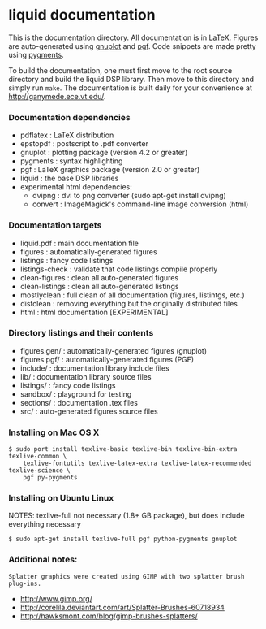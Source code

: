 
liquid documentation
====================

This is the documentation directory.
All documentation is in [LaTeX][ctan].  Figures are auto-generated using
[gnuplot][gnuplot] and [pgf][pgf].  Code snippets are made pretty using
[pygments][pygments].

To build the documentation, one must first move to the root source
directory and build the liquid DSP library.  Then move to this directory
and simply run `make`.  The documentation is built daily for your
convenience at <http://ganymede.ece.vt.edu/>.

### Documentation dependencies

  * pdflatex    : LaTeX distribution
  * epstopdf    : postscript to .pdf converter
  * gnuplot     : plotting package (version 4.2 or greater)
  * pygments    : syntax highlighting
  * pgf         : LaTeX graphics package (version 2.0 or greater)
  * liquid      : the base DSP libraries
  * experimental html dependencies:
    - dvipng      : dvi to png converter (sudo apt-get install dvipng)
    - convert     : ImageMagick's command-line image conversion (html)

### Documentation targets

  * liquid.pdf      :   main documentation file
  * figures         :   automatically-generated figures
  * listings        :   fancy code listings
  * listings-check  :   validate that code listings compile properly
  * clean-figures   :   clean all auto-generated figures
  * clean-listings  :   clean all auto-generated listings
  * mostlyclean     :   full clean of all documentation (figures, listintgs, etc.)
  * distclean       :   removing everything but the originally distributed files
  * html            :   html documentation [EXPERIMENTAL]

### Directory listings and their contents

  * figures.gen/    :   automatically-generated figures (gnuplot)
  * figures.pgf/    :   automatically-generated figures (PGF)
  * include/        :   documentation library include files
  * lib/            :   documentation library source files
  * listings/       :   fancy code listings
  * sandbox/        :   playground for testing
  * sections/       :   documentation .tex files
  * src/            :   auto-generated figures source files

### Installing on Mac OS X

    $ sudo port install texlive-basic texlive-bin texlive-bin-extra texlive-common \
        texlive-fontutils texlive-latex-extra texlive-latex-recommended texlive-science \
        pgf py-pygments

### Installing on Ubuntu Linux

NOTES: texlive-full not necessary (1.8+ GB package), but does include
       everything necessary

    $ sudo apt-get install texlive-full pgf python-pygments gnuplot

### Additional notes:
    Splatter graphics were created using GIMP with two splatter brush
    plug-ins.

  * http://www.gimp.org/
  * http://corelila.deviantart.com/art/Splatter-Brushes-60718934
  * http://hawksmont.com/blog/gimp-brushes-splatters/

[FFTW]:         http://www.fftw.org/
[octave]:       http://www.gnu.org/software/octave/
[ctan]:         http://www.ctan.org/
[pygments]:     http://pygments.org/
[GIMP]:         http://www.gimp.org/
[gnuplot]:      http://www.gnuplot.info/
[pgf]:          http://sourceforge.net/projects/pgf/
[macports]:     http://www.macports.org/
[liquid.tar.gz]:http://ganymede.ece.vt.edu/
[liquid-github]:http://github.com/jgaeddert/liquid-dsp
[corelila]:     http://corelila.deviantart.com/art/Splatter-Brushes-60718934
[hawksmont]:    http://hawksmont.com/blog/gimp-brushes-splatters/





